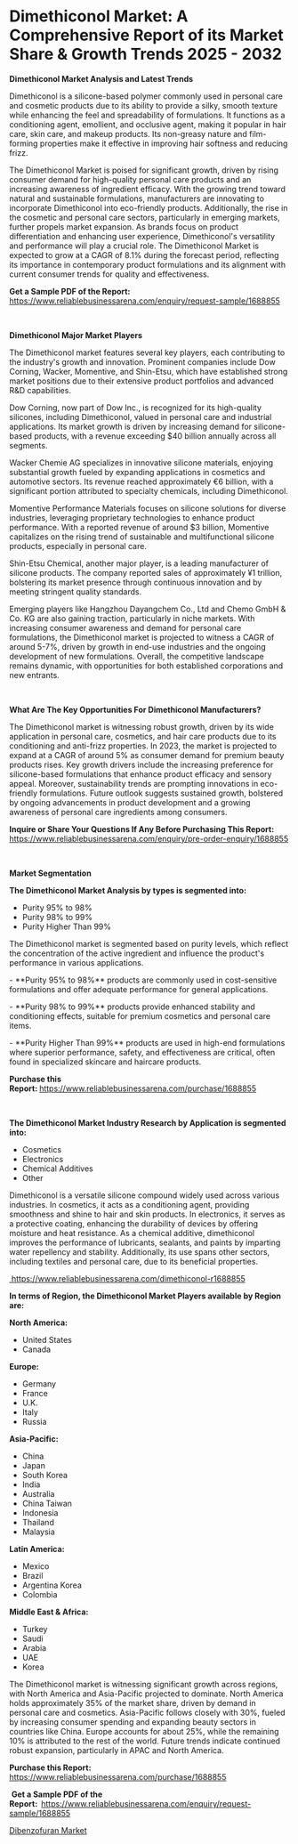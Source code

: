 <p><h1>Dimethiconol Market: A Comprehensive Report of its Market Share & Growth Trends 2025 - 2032</h1></p><p><strong>Dimethiconol Market Analysis and Latest Trends</strong></p>
<p><p>Dimethiconol is a silicone-based polymer commonly used in personal care and cosmetic products due to its ability to provide a silky, smooth texture while enhancing the feel and spreadability of formulations. It functions as a conditioning agent, emollient, and occlusive agent, making it popular in hair care, skin care, and makeup products. Its non-greasy nature and film-forming properties make it effective in improving hair softness and reducing frizz.</p><p>The Dimethiconol Market is poised for significant growth, driven by rising consumer demand for high-quality personal care products and an increasing awareness of ingredient efficacy. With the growing trend toward natural and sustainable formulations, manufacturers are innovating to incorporate Dimethiconol into eco-friendly products. Additionally, the rise in the cosmetic and personal care sectors, particularly in emerging markets, further propels market expansion. As brands focus on product differentiation and enhancing user experience, Dimethiconol's versatility and performance will play a crucial role. The Dimethiconol Market is expected to grow at a CAGR of 8.1% during the forecast period, reflecting its importance in contemporary product formulations and its alignment with current consumer trends for quality and effectiveness.</p></p>
<p><strong>Get a Sample PDF of the Report:&nbsp;</strong> <a href="https://www.reliablebusinessarena.com/enquiry/request-sample/1688855?utm_campaign=1892&utm_medium=2&utm_source=Github&utm_content=ia&utm_term=02042025&utm_id=dimethiconol">https://www.reliablebusinessarena.com/enquiry/request-sample/1688855</a></p>
<p>&nbsp;</p>
<p><strong>Dimethiconol Major Market Players</strong></p>
<p><p>The Dimethiconol market features several key players, each contributing to the industry's growth and innovation. Prominent companies include Dow Corning, Wacker, Momentive, and Shin-Etsu, which have established strong market positions due to their extensive product portfolios and advanced R&D capabilities.</p><p>Dow Corning, now part of Dow Inc., is recognized for its high-quality silicones, including Dimethiconol, valued in personal care and industrial applications. Its market growth is driven by increasing demand for silicone-based products, with a revenue exceeding $40 billion annually across all segments.</p><p>Wacker Chemie AG specializes in innovative silicone materials, enjoying substantial growth fueled by expanding applications in cosmetics and automotive sectors. Its revenue reached approximately €6 billion, with a significant portion attributed to specialty chemicals, including Dimethiconol.</p><p>Momentive Performance Materials focuses on silicone solutions for diverse industries, leveraging proprietary technologies to enhance product performance. With a reported revenue of around $3 billion, Momentive capitalizes on the rising trend of sustainable and multifunctional silicone products, especially in personal care.</p><p>Shin-Etsu Chemical, another major player, is a leading manufacturer of silicone products. The company reported sales of approximately ¥1 trillion, bolstering its market presence through continuous innovation and by meeting stringent quality standards.</p><p>Emerging players like Hangzhou Dayangchem Co., Ltd and Chemo GmbH & Co. KG are also gaining traction, particularly in niche markets. With increasing consumer awareness and demand for personal care formulations, the Dimethiconol market is projected to witness a CAGR of around 5-7%, driven by growth in end-use industries and the ongoing development of new formulations. Overall, the competitive landscape remains dynamic, with opportunities for both established corporations and new entrants.</p></p>
<p>&nbsp;</p>
<p><strong>What Are The Key Opportunities For Dimethiconol Manufacturers?</strong></p>
<p><p>The Dimethiconol market is witnessing robust growth, driven by its wide application in personal care, cosmetics, and hair care products due to its conditioning and anti-frizz properties. In 2023, the market is projected to expand at a CAGR of around 5% as consumer demand for premium beauty products rises. Key growth drivers include the increasing preference for silicone-based formulations that enhance product efficacy and sensory appeal. Moreover, sustainability trends are prompting innovations in eco-friendly formulations. Future outlook suggests sustained growth, bolstered by ongoing advancements in product development and a growing awareness of personal care ingredients among consumers.</p></p>
<p><strong>Inquire or Share Your Questions If Any Before Purchasing This Report:</strong> <a href="https://www.reliablebusinessarena.com/enquiry/pre-order-enquiry/1688855?utm_campaign=1892&utm_medium=2&utm_source=Github&utm_content=ia&utm_term=02042025&utm_id=dimethiconol">https://www.reliablebusinessarena.com/enquiry/pre-order-enquiry/1688855</a></p>
<p>&nbsp;</p>
<p><strong>Market Segmentation</strong></p>
<p><strong>The Dimethiconol Market Analysis by types is segmented into:</strong></p>
<p><ul><li>Purity 95% to 98%</li><li>Purity 98% to 99%</li><li>Purity Higher Than 99%</li></ul></p>
<p><p>The Dimethiconol market is segmented based on purity levels, which reflect the concentration of the active ingredient and influence the product's performance in various applications. </p><p>- **Purity 95% to 98%** products are commonly used in cost-sensitive formulations and offer adequate performance for general applications. </p><p>- **Purity 98% to 99%** products provide enhanced stability and conditioning effects, suitable for premium cosmetics and personal care items. </p><p>- **Purity Higher Than 99%** products are used in high-end formulations where superior performance, safety, and effectiveness are critical, often found in specialized skincare and haircare products.</p></p>
<p><strong>Purchase this Report:&nbsp;</strong><a href="https://www.reliablebusinessarena.com/purchase/1688855?utm_campaign=1892&utm_medium=2&utm_source=Github&utm_content=ia&utm_term=02042025&utm_id=dimethiconol">https://www.reliablebusinessarena.com/purchase/1688855</a></p>
<p>&nbsp;</p>
<p><strong>The Dimethiconol Market Industry Research by Application is segmented into:</strong></p>
<p><ul><li>Cosmetics</li><li>Electronics</li><li>Chemical Additives</li><li>Other</li></ul></p>
<p><p>Dimethiconol is a versatile silicone compound widely used across various industries. In cosmetics, it acts as a conditioning agent, providing smoothness and shine to hair and skin products. In electronics, it serves as a protective coating, enhancing the durability of devices by offering moisture and heat resistance. As a chemical additive, dimethiconol improves the performance of lubricants, sealants, and paints by imparting water repellency and stability. Additionally, its use spans other sectors, including textiles and personal care, due to its beneficial properties.</p></p>
<p><a href="https://www.reliablebusinessarena.com/dimethiconol-r1688855?utm_campaign=1892&utm_medium=2&utm_source=Github&utm_content=ia&utm_term=02042025&utm_id=dimethiconol">&nbsp;https://www.reliablebusinessarena.com/dimethiconol-r1688855</a></p>
<p><strong>In terms of Region, the Dimethiconol Market Players available by Region are:</strong></p>
<p>
    <p> <strong> North America: </strong>
        <ul>
            <li>United States</li>
            <li>Canada</li>
        </ul>
        </p> 
    <p> <strong> Europe: </strong>
        <ul>
            <li>Germany</li>
            <li>France</li>
            <li>U.K.</li>
            <li>Italy</li>
            <li>Russia</li>
        </ul>
        </p> 
    <p> <strong> Asia-Pacific: </strong>
        <ul>
            <li>China</li>
            <li>Japan</li>
            <li>South Korea</li>
            <li>India</li>
            <li>Australia</li>
            <li>China Taiwan</li>
            <li>Indonesia</li>
            <li>Thailand</li>
            <li>Malaysia</li>
        </ul>
        </p> 
    <p> <strong> Latin America: </strong>
        <ul>
            <li>Mexico</li>
            <li>Brazil</li>
            <li>Argentina Korea</li>
            <li>Colombia</li>
        </ul>
        </p> 
    <p> <strong> Middle East & Africa: </strong>
        <ul>
            <li>Turkey</li>
            <li>Saudi</li>
            <li>Arabia</li>
            <li>UAE</li>
            <li>Korea</li>
        </ul>
    </p>
    </p>
<p><p>The Dimethiconol market is witnessing significant growth across regions, with North America and Asia-Pacific projected to dominate. North America holds approximately 35% of the market share, driven by demand in personal care and cosmetics. Asia-Pacific follows closely with 30%, fueled by increasing consumer spending and expanding beauty sectors in countries like China. Europe accounts for about 25%, while the remaining 10% is attributed to the rest of the world. Future trends indicate continued robust expansion, particularly in APAC and North America.</p></p>
<p><strong>Purchase this Report: </strong><a href="https://www.reliablebusinessarena.com/purchase/1688855?utm_campaign=1892&utm_medium=2&utm_source=Github&utm_content=ia&utm_term=02042025&utm_id=dimethiconol">https://www.reliablebusinessarena.com/purchase/1688855</a></p>
<p>&nbsp;<strong>Get a Sample PDF of the Report:&nbsp;&nbsp;</strong><a href="https://www.reliablebusinessarena.com/enquiry/request-sample/1688855?utm_campaign=1892&utm_medium=2&utm_source=Github&utm_content=ia&utm_term=02042025&utm_id=dimethiconol">https://www.reliablebusinessarena.com/enquiry/request-sample/1688855</a></p>
<p><strong></strong></p>
<p><p><a href="https://github.com/provorikovar/Market-Research-Report-List-7/blob/main/dibenzofuran-market.md?utm_campaign=1892&utm_medium=2&utm_source=Github&utm_content=ia&utm_term=02042025&utm_id=dimethiconol">Dibenzofuran Market</a></p></p>